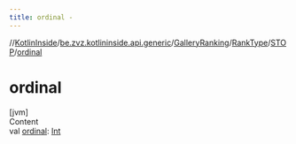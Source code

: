 ```yaml
---
title: ordinal -
---
```

//[KotlinInside](../../../../index.md)/[be.zvz.kotlininside.api.generic](../../../index.md)/[GalleryRanking](../../index.md)/[RankType](../index.md)/[STOP](index.md)/[ordinal](ordinal.md)



# ordinal  
[jvm]  
Content  
val [ordinal](ordinal.md): [Int](https://kotlinlang.org/api/latest/jvm/stdlib/kotlin/-int/index.html)  



